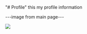 "# Profile" 
this my profile information


<p style='text-algin='center'>---image from main page---<p/>
<img src="https://github.com/user-attachments/assets/8c2dd34a-ea93-4fb1-896c-46173b8156c9"  style="width:50% height:100;">




